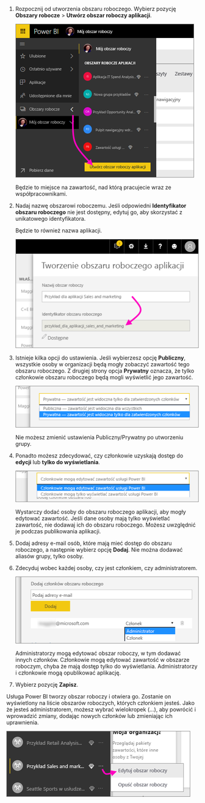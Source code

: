1. Rozpocznij od utworzenia obszaru roboczego. Wybierz pozycję **Obszary robocze** > **Utwórz obszar roboczy aplikacji**.
   
     ![Tworzenie obszaru roboczego aplikacji](media/powerbi-service-create-app-workspace/power-bi-create-app-workspace.png)
   
    Będzie to miejsce na zawartość, nad którą pracujecie wraz ze współpracownikami.

2. Nadaj nazwę obszarowi roboczemu. Jeśli odpowiedni **Identyfikator obszaru roboczego** nie jest dostępny, edytuj go, aby skorzystać z unikatowego identyfikatora.
   
     Będzie to również nazwa aplikacji.
   
     ![Nazywanie obszaru roboczego](media/powerbi-service-create-app-workspace/power-bi-apps-create-workspace-name.png)

3. Istnieje kilka opcji do ustawienia. Jeśli wybierzesz opcję **Publiczny**, wszystkie osoby w organizacji będą mogły zobaczyć zawartość tego obszaru roboczego. Z drugiej strony opcja **Prywatny** oznacza, że tylko członkowie obszaru roboczego będą mogli wyświetlić jego zawartość.
   
     ![Ustawianie opcji Prywatny lub Publiczny](media/powerbi-service-create-app-workspace/power-bi-apps-create-workspace-private-public.png)
   
    Nie możesz zmienić ustawienia Publiczny/Prywatny po utworzeniu grupy.

4. Ponadto możesz zdecydować, czy członkowie uzyskają dostęp do **edycji** lub **tylko do wyświetlania**.
   
     ![Ustawianie uprawnień do edycji lub tylko do wyświetlania](media/powerbi-service-create-app-workspace/power-bi-apps-create-workspace-members-edit.png)
   
     Wystarczy dodać osoby do obszaru roboczego aplikacji, aby mogły edytować zawartość. Jeśli dane osoby mają tylko wyświetlać zawartość, nie dodawaj ich do obszaru roboczego. Możesz uwzględnić je podczas publikowania aplikacji.

5. Dodaj adresy e-mail osób, które mają mieć dostęp do obszaru roboczego, a następnie wybierz opcję **Dodaj**. Nie można dodawać aliasów grupy, tylko osoby.

6. Zdecyduj wobec każdej osoby, czy jest członkiem, czy administratorem.
   
     ![Ustawianie członka lub administratora](media/powerbi-service-create-app-workspace/power-bi-apps-create-workspace-admin.png)
   
    Administratorzy mogą edytować obszar roboczy, w tym dodawać innych członków. Członkowie mogą edytować zawartość w obszarze roboczym, chyba że mają dostęp tylko do wyświetlania. Administratorzy i członkowie mogą opublikować aplikację.

7. Wybierz pozycję **Zapisz**.

Usługa Power BI tworzy obszar roboczy i otwiera go. Zostanie on wyświetlony na liście obszarów roboczych, których członkiem jesteś. Jako że jesteś administratorem, możesz wybrać wielokropek (...), aby powrócić i wprowadzić zmiany, dodając nowych członków lub zmieniając ich uprawnienia.

![Edytowanie obszaru roboczego](media/powerbi-service-create-app-workspace/power-bi-apps-edit-workspace-ellipsis.png)

